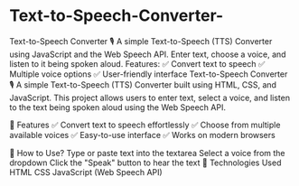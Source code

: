 # Text-to-Speech-Converter-
Text-to-Speech Converter 🎙️ A simple Text-to-Speech (TTS) Converter using JavaScript and the Web Speech API. Enter text, choose a voice, and listen to it being spoken aloud.  Features: ✅ Convert text to speech ✅ Multiple voice options ✅ User-friendly interface
Text-to-Speech Converter 🎙️
A simple Text-to-Speech (TTS) Converter built using HTML, CSS, and JavaScript. This project allows users to enter text, select a voice, and listen to the text being spoken aloud using the Web Speech API.

🚀 Features
✅ Convert text to speech effortlessly
✅ Choose from multiple available voices
✅ Easy-to-use interface
✅ Works on modern browsers

📌 How to Use?
Type or paste text into the textarea
Select a voice from the dropdown
Click the "Speak" button to hear the text
🔧 Technologies Used
HTML
CSS
JavaScript (Web Speech API)
